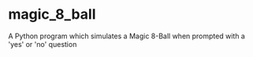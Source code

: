 # magic_8_ball
A Python program which simulates a Magic 8-Ball when prompted with a 'yes' or 'no' question
